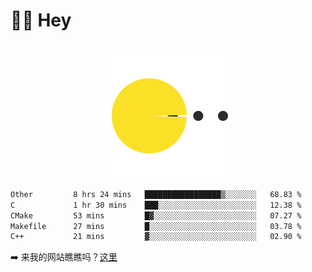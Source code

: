 
# 👋🏻 Hey
<div align="center">
	<br>
	<img src="https://raw.githubusercontent.com/Aniket965/Aniket965/master/pacman.svg?sanitize=true" width="200" height="200">
	<br>
</div>

<!--START_SECTION:waka-->

```txt
Other         8 hrs 24 mins   █████████████████▒░░░░░░░   68.83 %
C             1 hr 30 mins    ███░░░░░░░░░░░░░░░░░░░░░░   12.38 %
CMake         53 mins         █▓░░░░░░░░░░░░░░░░░░░░░░░   07.27 %
Makefile      27 mins         █░░░░░░░░░░░░░░░░░░░░░░░░   03.78 %
C++           21 mins         ▓░░░░░░░░░░░░░░░░░░░░░░░░   02.90 %
```

<!--END_SECTION:waka-->

 ➡️  来我的网站瞧瞧吗？[这里](https://www.shaolongfei.com)
